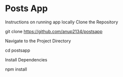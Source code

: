 # Posts App
Instructions on running app locally
Clone the Repository

git clone https://github.com/anup2134/postsapp


Navigate to the Project Directory

cd postsapp


Install Dependencies

npm install



